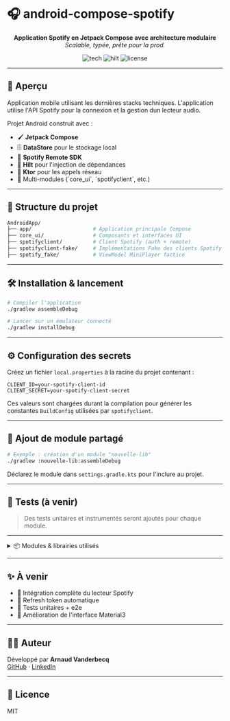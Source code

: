 # 🎧 android-compose-spotify

<p align="center">
  <strong>Application Spotify en Jetpack Compose avec architecture modulaire</strong><br />
  <em>Scalable, typée, prête pour la prod.</em>
</p>

<p align="center">
  <img alt="tech" src="https://img.shields.io/badge/tech-jetpack_compose-blue?style=flat-square" />
  <img alt="hilt" src="https://img.shields.io/badge/DI-hilt-blueviolet?style=flat-square" />
  <img alt="license" src="https://img.shields.io/badge/license-MIT-green?style=flat-square" />
</p>

---

## 🚀 Aperçu

Application mobile utilisant les dernières stacks techniques.
L'application utilise l'API Spotify pour la connexion et la gestion dun lecteur audio.

Projet Android construit avec :

- 🖌️ **Jetpack Compose**
- 🗄️ **DataStore** pour le stockage local
- 🔌 **Spotify Remote SDK**
- 🧩 **Hilt** pour l'injection de dépendances
- 🔄 **Ktor** pour les appels réseau
- 🧱 Multi-modules (\`core_ui\`, \`spotifyclient\`, etc.)

---

## 📁 Structure du projet

```bash
AndroidApp/
├── app/                    # Application principale Compose
├── core_ui/                # Composants et interfaces UI
├── spotifyclient/          # Client Spotify (auth + remote)
├── spotifyclient-fake/     # Implémentations Fake des clients Spotify
├── spotify_fake/           # ViewModel MiniPlayer factice
```

---

## 🛠️ Installation & lancement

```bash
# Compiler l'application
./gradlew assembleDebug

# Lancer sur un émulateur connecté
./gradlew installDebug
```

---

## ⚙️ Configuration des secrets

Créez un fichier `local.properties` à la racine du projet contenant :

```properties
CLIENT_ID=your-spotify-client-id
CLIENT_SECRET=your-spotify-client-secret
```

Ces valeurs sont chargées durant la compilation pour générer les constantes `BuildConfig` utilisées par `spotifyclient`.

---

## 🧱 Ajout de module partagé

```bash
# Exemple : création d'un module "nouvelle-lib"
./gradlew :nouvelle-lib:assembleDebug
```

Déclarez le module dans `settings.gradle.kts` pour l'inclure au projet.

---

## 🧪 Tests (à venir)

> Des tests unitaires et instrumentés seront ajoutés pour chaque module.

---

<details>
<summary>📦 Modules & librairies utilisés</summary>

| Module/librairie       | Description                                             |
| ---------------------- | ------------------------------------------------------- |
| `app`                  | Application Android Jetpack Compose                     |
| `core_ui`              | UI commune et contrats du MiniPlayer                    |
| `spotifyclient`        | Connexion Spotify Remote & authentification             |
| `spotifyclient-fake`   | Fakes pour tester sans Spotify                          |
| `spotify_fake`         | ViewModel et données factices pour l'UI                 |

</details>

---

## ✨ À venir

- 🌟 Intégration complète du lecteur Spotify
- 🔄 Refresh token automatique
- 🧪 Tests unitaires + e2e
- 🎨 Amélioration de l'interface Material3

---

## 👨‍💻 Auteur

Développé par **Arnaud Vanderbecq**  
[GitHub](https://github.com/vandervdb) · [LinkedIn](https://linkedin.com/in/avanderbecq)

---

## 🪪 Licence

MIT
